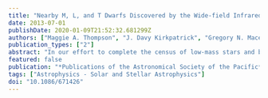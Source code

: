```yaml
---
title: "Nearby M, L, and T Dwarfs Discovered by the Wide-field Infrared Survey Explorer (WISE)"
date: 2013-07-01
publishDate: 2020-01-09T21:52:32.681299Z
authors: ["Maggie A. Thompson", "J. Davy Kirkpatrick", "Gregory N. Mace", "Michael C. Cushing", "Christopher R. Gelino", "Roger L. Griffith", "Michael F. Skrutskie", "Peter R. M. Eisenhardt", "Edward L. Wright", "Kenneth A. Marsh", "Katholeen J. Mix", "Charles A. Beichman", "Jacqueline K. Faherty", "Odette Toloza", "Jocelyn Ferrara", "Brian Apodaca", "Ian S. McLean", "Joshua S. Bloom"]
publication_types: ["2"]
abstract: "In our effort to complete the census of low-mass stars and brown dwarfs in the immediate solar neighborhood, we present spectra, photometry, proper motions, and distance estimates for 42 low- mass star and brown dwarf candidates discovered by the Wide- field Infrared Survey Explorer (WISE). We also present additional follow-up information on 12 candidates selected using WISE data but previously published elsewhere. The new discoveries include 15 M dwarfs, 17 L dwarfs, five T dwarfs, and five objects of other types. Among these discoveries is a newly identified “unusually red L dwarf” (WISE J223527.07 + 451140.9), four peculiar L dwarfs whose spectra are most readily explained as unresolved L + T binary systems, and a T9 dwarf (WISE J124309.61 + 844547.8). We also show that the recently discovered red L dwarf WISEP J004701.06 + 680352.1 may be a low-gravity object and hence young and potentially low-mass (&lt; 25 M$_Jup$)."
featured: false
publication: "*Publications of the Astronomical Society of the Pacific*"
tags: ["Astrophysics - Solar and Stellar Astrophysics"]
doi: "10.1086/671426"
---
```


